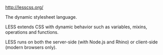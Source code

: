 http://lesscss.org/

The dynamic stylesheet language.

LESS extends CSS with dynamic behavior such as variables, mixins, operations and functions.

LESS runs on both the server-side (with Node.js and Rhino) or client-side (modern browsers only).
